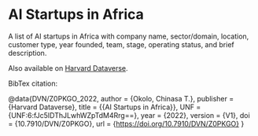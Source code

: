 # AI Startups in Africa
A list of AI startups in Africa with company name, sector/domain, location, customer type, year founded, team, stage, operating status, and brief description.

Also available on [Harvard Dataverse](https://dataverse.harvard.edu/dataset.xhtml?persistentId=doi:10.7910/DVN/Z0PKGO).


BibTex citation:

@data{DVN/Z0PKGO_2022,
author = {Okolo, Chinasa T.},
publisher = {Harvard Dataverse},
title = {{AI Startups in Africa}},
UNF = {UNF:6:fJc5IDThJLwhWZpTdM4Rrg==},
year = {2022},
version = {V1},
doi = {10.7910/DVN/Z0PKGO},
url = {https://doi.org/10.7910/DVN/Z0PKGO}
}
